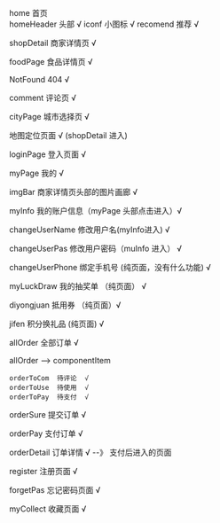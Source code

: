 
home 首页  
    homeHeader 头部  √
    iconf 小图标 √
    recomend 推荐 √

shopDetail  商家详情页 √


foodPage 食品详情页 √


NotFound 404 √


comment 评论页 √


cityPage 城市选择页 √


地图定位页面 √  (shopDetail 进入)


loginPage 登入页面  √


myPage  我的  √


imgBar 商家详情页头部的图片画廊  √


myInfo  我的账户信息（myPage 头部点击进入）√


changeUserName  修改用户名(myInfo进入)  √

changeUserPas  修改用户密码（muInfo 进入） √

changeUserPhone  绑定手机号 (纯页面，没有什么功能)  √


myLuckDraw   我的抽奖单 （纯页面） √

diyongjuan   抵用券 （纯页面）√

jifen        积分换礼品 (纯页面) √




allOrder     全部订单  √

allOrder -->
    componentItem

    orderToCom  待评论  √
    orderToUse  待使用  √
    orderToPay  待支付  √

orderSure  提交订单    √

orderPay   支付订单   √

orderDetail 订单详情  √   --》 支付后进入的页面


register   注册页面 √


forgetPas 忘记密码页面 √


myCollect 收藏页面 √


